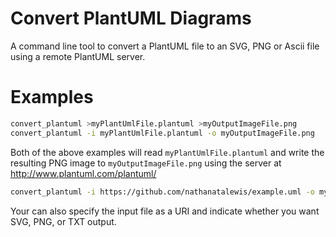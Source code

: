 Convert PlantUML Diagrams
=====

A command line tool to convert a PlantUML file to an SVG, PNG or Ascii file using a remote PlantUML server.

Examples
===

```bash
convert_plantuml >myPlantUmlFile.plantuml >myOutputImageFile.png
convert_plantuml -i myPlantUmlFile.plantuml -o myOutputImageFile.png
```

Both of the above examples will read `myPlantUmlFile.plantuml` and write the resulting PNG image to `myOutputImageFile.png` using the server at http://www.plantuml.com/plantuml/

```bash
convert_plantuml -i https://github.com/nathanatalewis/example.uml -o myOutputSVGFile.svg -t svg
```

Your can also specify the input file as a URI and indicate whether you want SVG, PNG, or TXT output.
